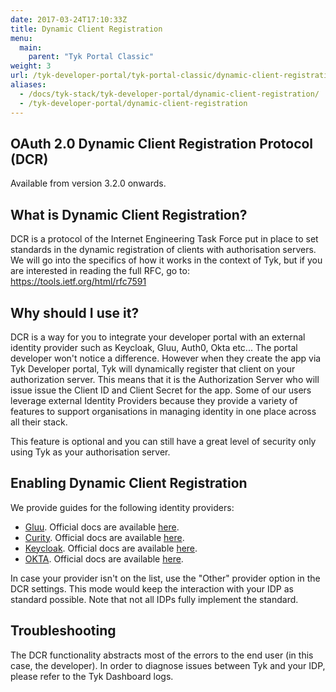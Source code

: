 ```yaml
---
date: 2017-03-24T17:10:33Z
title: Dynamic Client Registration
menu:
  main:
    parent: "Tyk Portal Classic"
weight: 3
url: /tyk-developer-portal/tyk-portal-classic/dynamic-client-registration
aliases:
  - /docs/tyk-stack/tyk-developer-portal/dynamic-client-registration/
  - /tyk-developer-portal/dynamic-client-registration
---
```


## OAuth 2.0 Dynamic Client Registration Protocol (DCR)

Available from version 3.2.0 onwards.

## What is Dynamic Client Registration? 

DCR is a protocol of the Internet Engineering Task Force put in place to set standards in the dynamic registration of clients with authorisation servers. 
We will go into the specifics of how it works in the context of Tyk, but if you are interested in reading the full RFC, go to: https://tools.ietf.org/html/rfc7591

## Why should I use it? 

DCR is a way for you to integrate your developer portal with an external identity provider such as Keycloak, Gluu, Auth0, Okta etc... 
The portal developer won't notice a difference. However when they create the app via Tyk Developer portal, Tyk will dynamically register that client on your authorization server. This means that it is the Authorization Server who will issue issue the Client ID and Client Secret for the app.
Some of our users leverage external Identity Providers because they provide a variety of features to support organisations in managing identity in one place across all their stack. 

This feature is optional and you can still have a great level of security only using Tyk as your authorisation server. 

## Enabling Dynamic Client Registration

We provide guides for the following identity providers:

- [Gluu](/docs/tyk-developer-portal/gluu-dcr/). Official docs are available [here](https://gluu.org/docs/gluu-server/4.0/admin-guide/openid-connect/#dynamic-client-registration).
- [Curity](/docs/tyk-developer-portal/curity-dcr/). Official docs are available [here](https://curity.io/docs/idsvr/latest/token-service-admin-guide/dcr.html).
- [Keycloak](/docs/tyk-developer-portal/keycloak-dcr/). Official docs are available [here](https://github.com/keycloak/keycloak-documentation/blob/master/securing_apps/topics/client-registration.adoc).
- [OKTA](/docs/tyk-developer-portal/okta-dcr/). Official docs are available [here](https://developer.okta.com/docs/reference/api/oauth-clients/).


In case your provider isn't on the list, use the "Other" provider option in the DCR settings. This mode would keep the interaction with your IDP as standard possible. Note that not all IDPs fully implement the standard.

## Troubleshooting

The DCR functionality abstracts most of the errors to the end user (in this case, the developer). In order to diagnose issues between Tyk and your IDP, please refer to the Tyk Dashboard logs.
